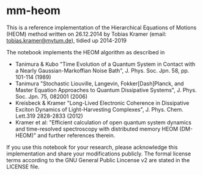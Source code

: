 # mm-heom

This is a reference implementation of the Hierarchical Equations of Motions (HEOM) method written on 26.12.2014 by Tobias Kramer (email: tobias.kramer@mytum.de), tidied up 2014-2019

The notebook implements the HEOM algorithm as described in 

* Tanimura & Kubo "Time Evolution of a Quantum System in Contact with a Nearly Gaussian-Markoffian Noise Bath", J. Phys. Soc. Jpn. 58, pp. 101-114 (1989) 
* Tanimura  "Stochastic Liouville, Langevin, Fokker\[Dash]Planck, and Master Equation Approaches to Quantum Dissipative Systems", J. Phys. Soc. Jpn. 75, 082001 (2006)
* Kreisbeck & Kramer "Long-Lived Electronic Coherence in Dissipative Exciton Dynamics of Light-Harvesting Complexes", J. Phys. Chem. Lett.319 2828-2833 (2012)
* Kramer et al: "Efficient calculation of open quantum system dynamics and time-resolved spectroscopy with distributed memory HEOM (DM-HEOM)"
and further references therein.

If you use this notebook for your research, please acknowledge this implementation and share your modifications publicly.
The formal license terms according to the GNU General Public Lincense v2 are stated in the LICENSE file. 

